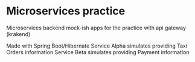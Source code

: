 # Microservices practice
Microservices backend mock-ish apps for the practice with api gateway (krakend)

Made with Spring Boot/Hibernate
Service Alpha simulates providing Taxi Orders information
Service Beta simulates providing Payment information